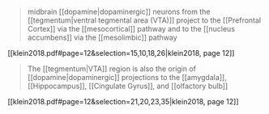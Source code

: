 >  midbrain [[dopamine|dopaminergic]] neurons from the [[tegmentum|ventral tegmental area (VTA)]] project to the [[Prefrontal Cortex]] via the [[mesocortical]] pathway and to the [[nucleus accumbens]] via the [[mesolimbic]] pathway

[[klein2018.pdf#page=12&selection=15,10,18,26|klein2018, page 12]]

> The [[tegmentum|VTA]] region is also the origin of [[dopamine|dopaminergic]] projections to the [[amygdala]], [[Hippocampus]], [[Cingulate Gyrus]], and [[olfactory bulb]]

[[klein2018.pdf#page=12&selection=21,20,23,35|klein2018, page 12]]